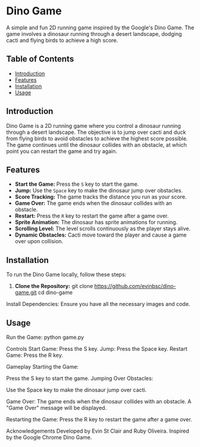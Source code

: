 # Dino Game

A simple and fun 2D running game inspired by the Google's Dino Game. The game involves a dinosaur running through a desert landscape, dodging cacti and flying birds to achieve a high score.

## Table of Contents

- [Introduction](#introduction)
- [Features](#features)
- [Installation](#installation)
- [Usage](#usage)

## Introduction

Dino Game is a 2D running game where you control a dinosaur running through a desert landscape. The objective is to jump over cacti and duck from flying birds to avoid obstacles to achieve the highest score possible. The game continues until the dinosaur collides with an obstacle, at which point you can restart the game and try again.

## Features

- **Start the Game:** Press the `S` key to start the game.
- **Jump:** Use the `Space` key to make the dinosaur jump over obstacles.
- **Score Tracking:** The game tracks the distance you run as your score.
- **Game Over:** The game ends when the dinosaur collides with an obstacle.
- **Restart:** Press the `R` key to restart the game after a game over.
- **Sprite Animation:** The dinosaur has sprite animations for running.
- **Scrolling Level:** The level scrolls continuously as the player stays alive.
- **Dynamic Obstacles:** Cacti move toward the player and cause a game over upon collision.

## Installation

To run the Dino Game locally, follow these steps:

1. **Clone the Repository:**
   git clone https://github.com/evinbsc/dino-game.git
   cd dino-game

Install Dependencies:
Ensure you have all the necessary images and code.

## Usage
Run the Game:
python game.py

Controls
Start Game: Press the S key.
Jump: Press the Space key.
Restart Game: Press the R key.

Gameplay
Starting the Game:

Press the S key to start the game.
Jumping Over Obstacles:

Use the Space key to make the dinosaur jump over cacti.

Game Over:
The game ends when the dinosaur collides with an obstacle. A "Game Over" message will be displayed.

Restarting the Game:
Press the R key to restart the game after a game over.

Acknowledgements
Developed by Evin St Clair and Ruby Oliveira.
Inspired by the Google Chrome Dino Game.
